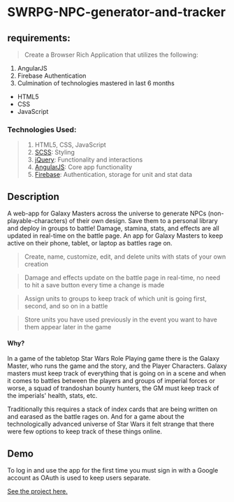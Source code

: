 # SWRPG-NPC-generator-and-tracker

## requirements:
> Create a Browser Rich Application that utilizes the following:

1. AngularJS
1. Firebase Authentication
1. Culmination of technologies mastered in last 6 months
 * HTML5
 * CSS
 * JavaScript
   
 ### Technologies Used:
> 1. HTML5, CSS, JavaScript
> 3. [SCSS](http://sass-lang.com/): Styling
> 4. [jQuery](https://jquery.com/): Functionality and interactions
> 5. [AngularJS](https://angularjs.org/): Core app functionality
> 6. [Firebase](https://www.firebase.com/): Authentication, storage for unit and stat data
  
## Description
A web-app for Galaxy Masters across the universe to generate NPCs (non-playable-characters) of their own design. Save them to a personal library and deploy in groups to battle! Damage, stamina, stats, and effects are all updated in real-time on the battle page. An app for Galaxy Masters to keep active on their phone, tablet, or laptop as battles rage on.
  
> Create, name, customize, edit, and delete units with stats of your own creation
  
> Damage and effects update on the battle page in real-time, no need to hit a save button every time a change is made
  
> Assign units to groups to keep track of which unit is going first, second, and so on in a battle
  
> Store units you have used previously in the event you want to have them appear later in the game
  
#### Why?
In a game of the tabletop Star Wars Role Playing game there is the Galaxy Master, who runs the game and the story, and the Player Characters. Galaxy masters must keep track of everything that is going on in a scene and when it comes to battles between the players and groups of imperial forces or worse, a squad of trandoshan bounty hunters, the GM must keep track of the imperials' health, stats, etc.
  
Traditionally this requires a stack of index cards that are being written on and earased as the battle rages on. And for a game about the technologically advanced universe of Star Wars it felt strange that there were few options to keep track of these things online.
  
  
## Demo
To log in and use the app for the first time you must sign in with a Google account as OAuth is used to keep users separate.

[See the project here.](https://sw-npc-tracker.firebaseapp.com)
